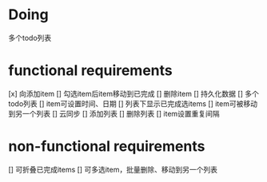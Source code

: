# Doing
多个todo列表

# functional requirements
[x] 向添加item
[] 勾选item后item移动到已完成
[] 删除item
[] 持久化数据
[] 多个todo列表
[] item可设置时间、日期
[] 列表下显示已完成选items
[] item可被移动到另一个列表
[] 云同步
[] 添加列表
[] 删除列表
[] item设置重复间隔

# non-functional requirements
[] 可折叠已完成items
[] 可多选item，批量删除、移动到另一个列表

